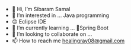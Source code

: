 - 👋 Hi, I’m Sibaram Samal
- 👀 I’m interested in ... Java programming
- 😍 Eclipse IDE
- 🌱 I’m currently learning ... 🍃Spring Boot
- 💞️ I’m looking to collaborate on ...
- 📫 How to reach me 
healingray08@gmail.com

<!---
practiceField/practiceField is a ✨ special ✨ repository because its `README.md` (this file) appears on your GitHub profile.
You can click the Preview link to take a look at your changes.
--->
